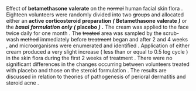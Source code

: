 Effect of **betamethasone** **valerate** on the ~~normal~~ human facial skin flora . Eighteen volunteers were randomly divided into two ~~groups~~ and allocated either an **active** **corticosteroid** **preparation** ***(*** **Betamethasone** **valerate** ***)*** or the ***basal*** ***formulation*** ***only*** ***(*** **placebo** ***)*** ***.*** The cream was applied to the face twice daily for one month . The ~~treated~~ area was sampled by the scrub-wash ~~method~~ immediately before ~~treatment~~ began and after 2 and 4 weeks , and microorganisms were enumerated and identified . Application of either cream produced a very slight increase ( less than or equal to 0.5 log cycle ) in the skin flora during the first 2 weeks of treatment . There were no significant differences in the changes occurring between volunteers treated with placebo and those on the steroid formulation . The results are discussed in relation to theories of pathogenesis of perioral dermatitis and steroid acne . 